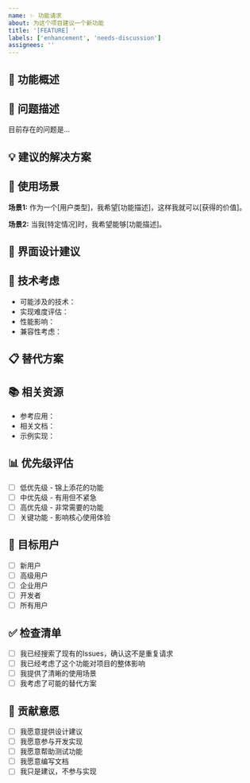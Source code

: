```yaml
---
name: ✨ 功能请求
about: 为这个项目建议一个新功能
title: '[FEATURE] '
labels: ['enhancement', 'needs-discussion']
assignees: ''
---
```


## 🎯 功能概述
<!-- 简单描述您希望添加的功能 -->

## 🤔 问题描述
<!-- 当前的问题是什么？这个功能能解决什么问题？ -->
目前存在的问题是...

## 💡 建议的解决方案
<!-- 详细描述您希望实现的功能 -->

## 🔄 使用场景
<!-- 描述这个功能的典型使用场景 -->
**场景1:**
作为一个[用户类型]，我希望[功能描述]，这样我就可以[获得的价值]。

**场景2:**
当我[特定情况]时，我希望能够[功能描述]。

## 🎨 界面设计建议
<!-- 如果涉及UI变更，请描述或提供设计建议 -->
<!-- 可以附上简单的线框图或参考图片 -->

## 🔧 技术考虑
<!-- 如果您有技术背景，可以提供实现建议 -->
- 可能涉及的技术：
- 实现难度评估：
- 性能影响：
- 兼容性考虑：

## 📋 替代方案
<!-- 描述您考虑过的其他解决方案 -->

## 📚 相关资源
<!-- 添加相关的参考资料、链接或示例 -->
- 参考应用：
- 相关文档：
- 示例实现：

## 📊 优先级评估
<!-- 您认为这个功能的重要性如何？ -->
- [ ] 低优先级 - 锦上添花的功能
- [ ] 中优先级 - 有用但不紧急
- [ ] 高优先级 - 非常需要的功能
- [ ] 关键功能 - 影响核心使用体验

## 🎯 目标用户
<!-- 哪些用户会从这个功能中受益？ -->
- [ ] 新用户
- [ ] 高级用户
- [ ] 企业用户
- [ ] 开发者
- [ ] 所有用户

## ✅ 检查清单
- [ ] 我已经搜索了现有的Issues，确认这不是重复请求
- [ ] 我已经考虑了这个功能对项目的整体影响
- [ ] 我提供了清晰的使用场景
- [ ] 我考虑了可能的替代方案

## 🤝 贡献意愿
<!-- 您是否愿意参与实现这个功能？ -->
- [ ] 我愿意提供设计建议
- [ ] 我愿意参与开发实现
- [ ] 我愿意帮助测试功能
- [ ] 我愿意编写文档
- [ ] 我只是建议，不参与实现 